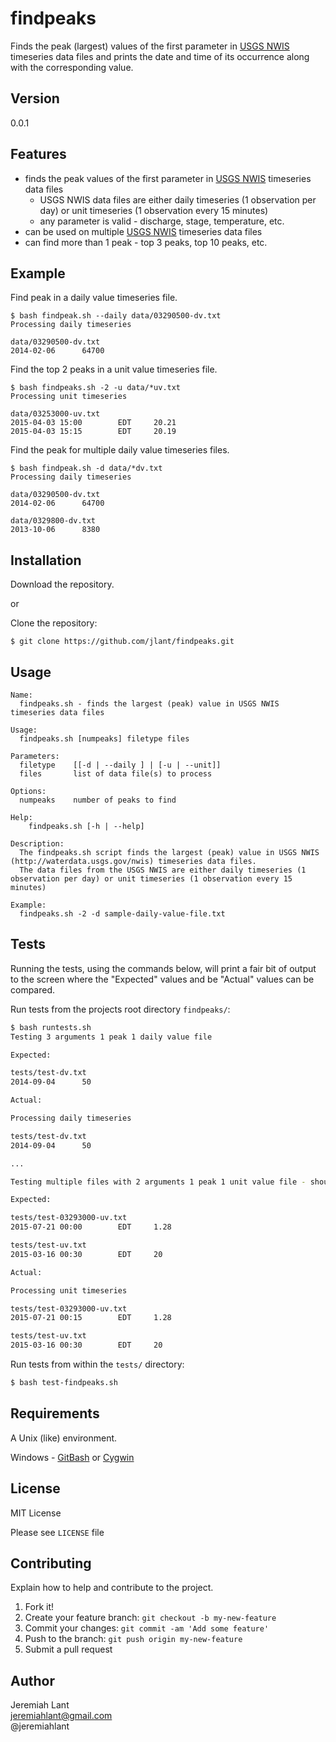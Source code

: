 # findpeaks

Finds the peak (largest) values of the first parameter in [USGS NWIS] timeseries
data files and prints the date and time of its occurrence along with the corresponding value.  

## Version
0.0.1

## Features

* finds the peak values of the first parameter in [USGS NWIS] timeseries data files
    * USGS NWIS data files are either daily timeseries (1 observation per day) or unit timeseries (1 observation every 15 minutes)
    * any parameter is valid - discharge, stage, temperature, etc.
* can be used on multiple [USGS NWIS] timeseries data files
* can find more than 1 peak - top 3 peaks, top 10 peaks, etc.

## Example

Find peak in a daily value timeseries file.
```
$ bash findpeak.sh --daily data/03290500-dv.txt
Processing daily timeseries

data/03290500-dv.txt
2014-02-06      64700
```

Find the top 2 peaks in a unit value timeseries file.
```
$ bash findpeaks.sh -2 -u data/*uv.txt
Processing unit timeseries

data/03253000-uv.txt
2015-04-03 15:00        EDT     20.21
2015-04-03 15:15        EDT     20.19
```

Find the peak for multiple daily value timeseries files.
```
$ bash findpeak.sh -d data/*dv.txt
Processing daily timeseries

data/03290500-dv.txt
2014-02-06      64700

data/0329800-dv.txt
2013-10-06      8380

```

## Installation

Download the repository.

or

Clone the repository:
```
$ git clone https://github.com/jlant/findpeaks.git
```

## Usage

```
Name:
  findpeaks.sh - finds the largest (peak) value in USGS NWIS timeseries data files

Usage:
  findpeaks.sh [numpeaks] filetype files

Parameters:
  filetype    [[-d | --daily ] | [-u | --unit]]  
  files       list of data file(s) to process

Options:
  numpeaks    number of peaks to find

Help:
    findpeaks.sh [-h | --help]

Description:
  The findpeaks.sh script finds the largest (peak) value in USGS NWIS (http://waterdata.usgs.gov/nwis) timeseries data files.
  The data files from the USGS NWIS are either daily timeseries (1 observation per day) or unit timeseries (1 observation every 15 minutes)

Example:
  findpeaks.sh -2 -d sample-daily-value-file.txt
```

## Tests
Running the tests, using the commands below, will print a fair bit of output
to the screen where the "Expected" values and be "Actual" values can be compared.

Run tests from the projects root directory `findpeaks/`:
```sh
$ bash runtests.sh
Testing 3 arguments 1 peak 1 daily value file

Expected:

tests/test-dv.txt
2014-09-04      50

Actual:

Processing daily timeseries

tests/test-dv.txt
2014-09-04      50

...

Testing multiple files with 2 arguments 1 peak 1 unit value file - should use default of 1 for number of peaks

Expected:

tests/test-03293000-uv.txt
2015-07-21 00:00        EDT     1.28

tests/test-uv.txt
2015-03-16 00:30        EDT     20

Actual:

Processing unit timeseries

tests/test-03293000-uv.txt
2015-07-21 00:15        EDT     1.28

tests/test-uv.txt
2015-03-16 00:30        EDT     20
```

Run tests from within the `tests/` directory:
```sh
$ bash test-findpeaks.sh
```

## Requirements

A Unix (like) environment.

Windows - [GitBash](https://msysgit.github.io/) or [Cygwin](https://www.cygwin.com/)

## License

MIT License

Please see `LICENSE` file

## Contributing

Explain how to help and contribute to the project.

1. Fork it!
2. Create your feature branch: `git checkout -b my-new-feature`
3. Commit your changes: `git commit -am 'Add some feature'`
4. Push to the branch: `git push origin my-new-feature`
5. Submit a pull request

## Author

Jeremiah Lant  
jeremiahlant@gmail.com  
@jeremiahlant


[USGS NWIS]:http://waterdata.usgs.gov/nwis
